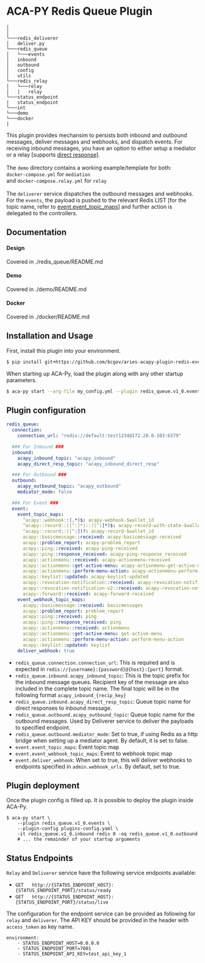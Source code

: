 # ACA-PY Redis Queue Plugin

```
│    
│
└───redis_deliverer
│   deliver.py
└───redis_queue
│   └───events
│   inbound
│   outbound
│   config
│   utils
└───redis_relay
│   └───relay
|   |   relay
└───status_endpoint
|   status_endpoint
└───int
└───demo
└───docker
|
```
This plugin provides mechansim to persists both inbound and outbound messages, deliver messages and webhooks, and dispatch events. For receiving inbound messages, you have an option to either setup a mediator or a relay [supports [direct response](https://github.com/hyperledger/aries-rfcs/tree/main/features/0092-transport-return-route#aries-rfc-0092-transports-return-route)]. <br/><br/>The `demo` directory contains a working example/template for both: <br/>`docker-compose.yml` for `mediation` <br/>and `docker-compose.relay.yml` for `relay`<br/><br/> The `deliverer` service dispatches the outbound messages and webhooks. For the `events`, the payload is pushed to the relevant Redis LIST [for the topic name, refer to [event.event_topic_maps](#plugin-configuration)] and further action is delegated to the controllers.

## Documentation
#### Design
Covered in ./redis_queue/README.md

#### Demo
Covered in ./demo/README.md

#### Docker
Covered in ./docker/README.md

## Installation and Usage

First, install this plugin into your environment.

```sh
$ pip install git+https://github.com/bcgov/aries-acapy-plugin-redis-events.git
```

When starting up ACA-Py, load the plugin along with any other startup
parameters.

```sh
$ aca-py start --arg-file my_config.yml --plugin redis_queue.v1_0.events
```

## Plugin configuration
```yaml
redis_queue:
  connection: 
    connection_url: "redis://default:test1234@172.28.0.103:6379"

  ### For Inbound ###
  inbound:
    acapy_inbound_topic: "acapy_inbound"
    acapy_direct_resp_topic: "acapy_inbound_direct_resp"

  ### For Outbound ###
  outbound:
    acapy_outbound_topic: "acapy_outbound"
    mediator_mode: false

  ### For Event ###
  event:
    event_topic_maps:
      ^acapy::webhook::(.*)$: acapy-webhook-$wallet_id
      ^acapy::record::([^:]*)::([^:]*)$: acapy-record-with-state-$wallet_id
      ^acapy::record::([^:])?: acapy-record-$wallet_id
      acapy::basicmessage::received: acapy-basicmessage-received
      acapy::problem_report: acapy-problem_report
      acapy::ping::received: acapy-ping-received
      acapy::ping::response_received: acapy-ping-response_received
      acapy::actionmenu::received: acapy-actionmenu-received
      acapy::actionmenu::get-active-menu: acapy-actionmenu-get-active-menu
      acapy::actionmenu::perform-menu-action: acapy-actionmenu-perform-menu-action
      acapy::keylist::updated: acapy-keylist-updated
      acapy::revocation-notification::received: acapy-revocation-notification-received
      acapy::revocation-notification-v2::received: acapy-revocation-notification-v2-received
      acapy::forward::received: acapy-forward-received
    event_webhook_topic_maps:
      acapy::basicmessage::received: basicmessages
      acapy::problem_report: problem_report
      acapy::ping::received: ping
      acapy::ping::response_received: ping
      acapy::actionmenu::received: actionmenu
      acapy::actionmenu::get-active-menu: get-active-menu
      acapy::actionmenu::perform-menu-action: perform-menu-action
      acapy::keylist::updated: keylist
    deliver_webhook: true
```
- `redis_queue.connection.connection_url`: This is required and is expected in `redis://{username}:{password}@{host}:{port}` format.
- `redis_queue.inbound.acapy_inbound_topic`: This is the topic prefix for the inbound message queues. Recipient key of the message are also included in the complete topic name. The final topic will be in the following format `acapy_inbound_{recip_key}`
- `redis_queue.inbound.acapy_direct_resp_topic`: Queue topic name for direct responses to inbound message.
- `redis_queue.outbound.acapy_outbound_topic`: Queue topic name for the outbound messages. Used by Deliverer service to deliver the payloads to specified endpoint.
- `redis_queue.outbound.mediator_mode`: Set to true, if using Redis as a http bridge when setting up a mediator agent. By default, it is set to false.
- `event.event_topic_maps`: Event topic map
- `event.event_webhook_topic_maps`: Event to webhook topic map
- `event.deliver_webhook`: When set to true, this will deliver webhooks to endpoints specified in `admin.webhook_urls`. By default, set to true.


## Plugin deployment
Once the plugin config is filled up. It is possible to deploy the plugin inside ACA-Py.
```shell
$ aca-py start \
    --plugin redis_queue.v1_0.events \
    --plugin-config plugins-config.yaml \
    -it redis_queue.v1_0.inbound redis 0 -oq redis_queue.v1_0.outbound
    # ... the remainder of your startup arguments
```

## Status Endpoints
`Relay` and `Deliverer` service have the following service endpoints available:
- `GET` &emsp; `http://{STATUS_ENDPOINT_HOST}:{STATUS_ENDPOINT_PORT}/status/ready`
- `GET` &emsp; `http://{STATUS_ENDPOINT_HOST}:{STATUS_ENDPOINT_PORT}/status/live`

The configuration for the endpoint service can be provided as following for `relay` and `deliverer`. The API KEY should be provided in the header with `access_token` as key name.

```
environment:
    - STATUS_ENDPOINT_HOST=0.0.0.0
    - STATUS_ENDPOINT_PORT=7001
    - STATUS_ENDPOINT_API_KEY=test_api_key_1
```
